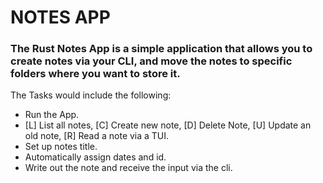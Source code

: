 # NOTES APP


<h3>The Rust Notes App is a simple application that allows you to create notes via your CLI, and move the notes to specific folders where you want to store it.</h3>

<p>The Tasks would include the following:</p>  

- Run the App.  
- [L] List all notes, [C] Create new note, [D] Delete Note, [U] Update an old note, [R] Read a note via a TUI. 
- Set up notes title.  
- Automatically assign dates and id.
- Write out the note and receive the input via the cli.
